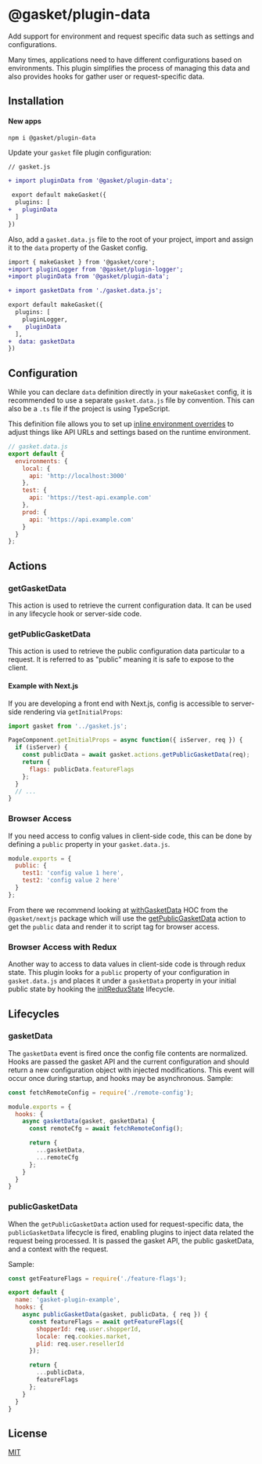 # @gasket/plugin-data

Add support for environment and request specific data such as settings and
configurations.

Many times, applications need to have different configurations based on
environments.
This plugin simplifies the process of managing this data and also provides
hooks for gather user or request-specific data.

## Installation

#### New apps

```
npm i @gasket/plugin-data
```

Update your `gasket` file plugin configuration:

```diff
// gasket.js

+ import pluginData from '@gasket/plugin-data';

 export default makeGasket({
  plugins: [
+   pluginData
  ]
})
```

Also, add a `gasket.data.js` file to the root of your project, import and assign
it to the `data` property of the Gasket config.

```diff
import { makeGasket } from '@gasket/core';
+import pluginLogger from '@gasket/plugin-logger';
+import pluginData from '@gasket/plugin-data';

+ import gasketData from './gasket.data.js';

export default makeGasket({
  plugins: [
    pluginLogger,
+    pluginData
  ],
+  data: gasketData
})
```

## Configuration

While you can declare `data` definition directly in your `makeGasket` config,
it is recommended to use a separate `gasket.data.js` file by convention.
This can also be a `.ts` file if the project is using TypeScript.

This definition file allows you to set up [inline environment overrides] to
adjust things like API URLs and settings based on the runtime environment.

```js
// gasket.data.js
export default {
  environments: {
    local: {
      api: 'http://localhost:3000'
    },
    test: {
      api: 'https://test-api.example.com'
    },
    prod: {
      api: 'https://api.example.com'
    }
  }
};
```

## Actions

### getGasketData

This action is used to retrieve the current configuration data. It can be used
in any lifecycle hook or server-side code.

### getPublicGasketData

This action is used to retrieve the public configuration data particular to a
request.
It is referred to as "public" meaning it is safe to expose to the client.

#### Example with Next.js

If you are developing a front end with Next.js, config is accessible to
server-side rendering via `getInitialProps`:

```jsx
import gasket from '../gasket.js';

PageComponent.getInitialProps = async function({ isServer, req }) {
  if (isServer) {
    const publicData = await gasket.actions.getPublicGasketData(req);
    return {
      flags: publicData.featureFlags
    };
  }
  // ...
}
```

### Browser Access

If you need access to config values in client-side code, this can be done
by defining a `public` property in your `gasket.data.js`.

```js
module.exports = {
  public: {
    test1: 'config value 1 here',
    test2: 'config value 2 here'
  }
};
```

From there we recommend looking at [withGasketData] HOC from the
`@gasket/nextjs` package which will use the [getPublicGasketData] action to get
the `public` data and render it to script tag for browser access.

### Browser Access with Redux

Another way to access to data values in client-side code is through redux state.
This plugin looks for a `public` property of your configuration in
`gasket.data.js` and places it under a `gasketData` property in your initial
public state by hooking the [initReduxState] lifecycle.

## Lifecycles

### gasketData

The `gasketData` event is fired once the config file contents are normalized.
Hooks are passed the gasket API and the current configuration and should return
a new configuration object with injected modifications. This event will occur
once during startup, and hooks may be asynchronous. Sample:

```js
const fetchRemoteConfig = require('./remote-config');

module.exports = {
  hooks: {
    async gasketData(gasket, gasketData) {
      const remoteCfg = await fetchRemoteConfig();

      return {
        ...gasketData,
        ...remoteCfg
      };
    }
  }
}
```

### publicGasketData

When the `getPublicGasketData` action used for request-specific data,
the `publicGasketData` lifecycle is fired, enabling plugins to inject
data related the request being processed. It is passed the
gasket API, the public gasketData, and a context with the request.

Sample:

```js
const getFeatureFlags = require('./feature-flags');

export default {
  name: 'gasket-plugin-example',
  hooks: {
    async publicGasketData(gasket, publicData, { req }) {
      const featureFlags = await getFeatureFlags({
        shopperId: req.user.shopperId,
        locale: req.cookies.market,
        plid: req.user.resellerId
      });

      return {
        ...publicData,
        featureFlags
      };
    }
  }
}
```

## License

[MIT](./LICENSE.md)

<!-- LINKS -->

[getPublicGasketData]: #getpublicgasketdata
[withGasketData]: /packages/gasket-nextjs/README.md#withgasketdata
[initReduxState]: /packages/gasket-plugin-redux/README.md#initreduxstate

<!-- TODO - recover configuration doc -->
[inline environment overrides]:/packages/gasket-cli/docs/configuration.md#environments

